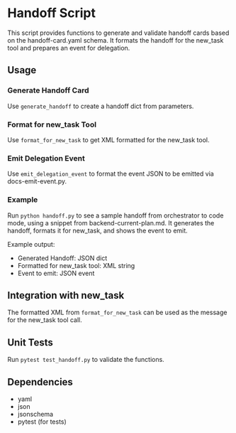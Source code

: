 # Handoff Script

This script provides functions to generate and validate handoff cards based on the handoff-card.yaml schema. It formats the handoff for the new_task tool and prepares an event for delegation.

## Usage

### Generate Handoff Card

Use `generate_handoff` to create a handoff dict from parameters.

### Format for new_task Tool

Use `format_for_new_task` to get XML formatted for the new_task tool.

### Emit Delegation Event

Use `emit_delegation_event` to format the event JSON to be emitted via docs-emit-event.py.

### Example

Run `python handoff.py` to see a sample handoff from orchestrator to code mode, using a snippet from backend-current-plan.md. It generates the handoff, formats it for new_task, and shows the event to emit.

Example output:
- Generated Handoff: JSON dict
- Formatted for new_task tool: XML string
- Event to emit: JSON event

## Integration with new_task

The formatted XML from `format_for_new_task` can be used as the message for the new_task tool call.

## Unit Tests

Run `pytest test_handoff.py` to validate the functions.

## Dependencies

- yaml
- json
- jsonschema
- pytest (for tests)